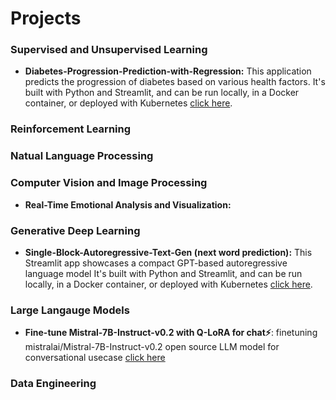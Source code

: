 # Projects

### Supervised and Unsupervised Learning
- **Diabetes-Progression-Prediction-with-Regression:** This application predicts the progression of diabetes based on various health factors. It's built with Python and Streamlit, and can be run locally, in a Docker container, or deployed with Kubernetes [click here](/Diabetes-Progression-Prediction-with-Regression).


### Reinforcement Learning


### Natual Language Processing


### Computer Vision and Image Processing  
- **Real-Time Emotional Analysis and Visualization:**


### Generative Deep Learning
- **Single-Block-Autoregressive-Text-Gen (next word prediction):** This Streamlit app showcases a compact GPT-based autoregressive language model  It's built with Python and Streamlit, and can be run locally, in a Docker container, or deployed with Kubernetes [click here](https://github.com/ajinkyavbhandare/Single-Block-Autoregressive-Text-Gen).
<!---   
- **Difission-models:** [click here](/diffusion-models)
 --->

### Large Langauge Models

- **Fine-tune Mistral-7B-Instruct-v0.2 with Q-LoRA for chat⚡️**: finetuning mistralai/Mistral-7B-Instruct-v0.2 open source LLM model for conversational usecase [click here](https://www.kaggle.com/code/ajinkyabhandare2002/fine-tune-mistral-7b-instruct-v0-2-with-q-lora)

### Data Engineering
 

